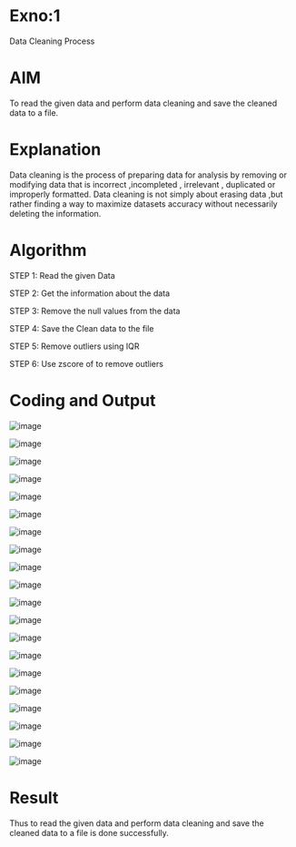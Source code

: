 # Exno:1
Data Cleaning Process

# AIM
To read the given data and perform data cleaning and save the cleaned data to a file.

# Explanation
Data cleaning is the process of preparing data for analysis by removing or modifying data that is incorrect ,incompleted , irrelevant , duplicated or improperly formatted. Data cleaning is not simply about erasing data ,but rather finding a way to maximize datasets accuracy without necessarily deleting the information.

# Algorithm
STEP 1: Read the given Data

STEP 2: Get the information about the data

STEP 3: Remove the null values from the data

STEP 4: Save the Clean data to the file

STEP 5: Remove outliers using IQR

STEP 6: Use zscore of to remove outliers

# Coding and Output
![image](https://github.com/user-attachments/assets/44a0c404-c396-417a-ae87-a1ad7bd13d9a)

![image](https://github.com/user-attachments/assets/e04501d3-0963-43c2-9584-c354f8d76802)

![image](https://github.com/user-attachments/assets/58e5a321-ccf1-4e01-9121-08faac282b3b)

![image](https://github.com/user-attachments/assets/07d94d1a-5b8f-41ea-81ec-d7b5d67dd254)

![image](https://github.com/user-attachments/assets/fb31e413-bafd-49b5-b45f-74c9381ee692)

![image](https://github.com/user-attachments/assets/a496e390-9235-4867-837b-3835a34de178)

![image](https://github.com/user-attachments/assets/a35a651b-0a9a-4809-b4dd-4d3c9b5e84ea)

![image](https://github.com/user-attachments/assets/ec3b7b66-c2bd-477a-9d35-09012642df20)

![image](https://github.com/user-attachments/assets/72c72784-1a29-44cb-a9d8-d1a1fb203878)

![image](https://github.com/user-attachments/assets/50a988fe-a972-4de2-be04-8011c315fd75)

![image](https://github.com/user-attachments/assets/d58a566c-839b-41b0-a3a1-3f46fd736932)

![image](https://github.com/user-attachments/assets/2159078c-8f17-4770-9b40-1c24af7a6be8)

![image](https://github.com/user-attachments/assets/6af81c3f-42d9-4ece-87d1-92a45ce62f29)

![image](https://github.com/user-attachments/assets/e0870885-613f-4c74-99bf-08475462661b)

![image](https://github.com/user-attachments/assets/135f1992-88a3-4e02-915e-1ef2ad37fc0d)

![image](https://github.com/user-attachments/assets/3d3b38a0-9b50-44f1-a754-33cc60db84b9)

![image](https://github.com/user-attachments/assets/da49054e-c4dd-4227-8ec6-dbe12ddf6025)

![image](https://github.com/user-attachments/assets/934251be-088f-493c-9adc-595dd2d41423)

![image](https://github.com/user-attachments/assets/4ddda01a-5fb5-48a8-9233-e357be83e263)

![image](https://github.com/user-attachments/assets/648fe2be-fb11-471a-93eb-f4a77bb976bf)

# Result

Thus to read the given data and perform data cleaning and save the cleaned data to a file is done successfully.
